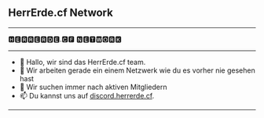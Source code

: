 ## HerrErde.cf Network
---

🅷🅴🆁🆁🅴🆁🅳🅴.🅲🅵 🅽🅴🆃🆆🅾🆁🅺


---

- 👋 Hallo, wir sind das HerrErde.cf team.
- 📁 Wir arbeiten gerade ein einem Netzwerk wie du es vorher nie gesehen hast
- 📢 Wir suchen immer nach aktiven Mitgliedern
- 📫 Du kannst uns auf [discord.herrerde.cf](https://discord.herrerde.cf/).

---
